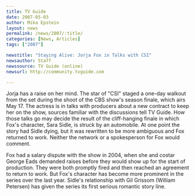 ```yaml
---
title: TV Guide 
date: 2007-05-03
author: Mika Epstein
layout: news
permalink: /news/2007/:title/
categories: [News, Articles]
tags: ["2007"]

newstitle: "Staying Alive: Jorja Fox in Talks with CSI"
newsauthor: Staff
newssource: TV Guide (online)
newsurl: http://community.tvguide.com

---
```


Jorja has a raise on her mind. The star of "CSI" staged a one-day walkout from the set during the shoot of the CBS show's season finale, which airs May 17. The actress is in talks with producers about a new contract to keep her on the show, sources familiar with the discussions tell TV Guide. How those talks go may decide the result of the cliff-hanging finale in which Fox's character, Sara Sidle, is struck by an automobile. At one point the story had Sidle dying, but it was rewritten to be more ambiguous and Fox returned to work. Neither the network or a spokesperson for Fox would comment.

Fox had a salary dispute with the show in 2004, when she and costar George Eads demanded raises before they would show up for the start of production. They were both promptly fired and then reached an agreement to return to work. But Fox's character has become more prominent in the series over the last year. Sidle's relationship with Gil Grissom (William Petersen) has given the series its first serious romantic story line.